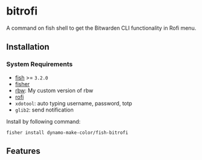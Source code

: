 # bitrofi
A command on fish shell to get the Bitwarden CLI functionality in Rofi menu.

## Installation

### System Requirements

- [fish](https://github.com/fish-shell/fish-shell) >= `3.2.0`
- [fisher](https://github.com/jorgebucaran/fisher)
- [rbw](https://github.com/dynamotn/rbw): My custom version of rbw
- [rofi](https://github.com/davatorium/rofi)
- `xdotool`: auto typing username, password, totp
- `glib2`: send notification

Install by following command:
```fish
fisher install dynamo-make-color/fish-bitrofi
```

## Features
